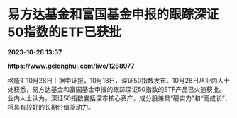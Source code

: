 # 易方达基金和富国基金申报的跟踪深证50指数的ETF已获批

**2023-10-28 13:37**

**https://www.gelonghui.com/live/1268977**

格隆汇10月28日｜据中证报，10月18日，深证50指数发布。10月28日从业内人士处获悉，易方达基金和富国基金申报的跟踪深证50指数的ETF产品已火速获批。业内人士认为，深证50指数囊括深市核心资产，成分股兼具“硬实力”和“高成长”，将具有较好的长期价值驱动力。